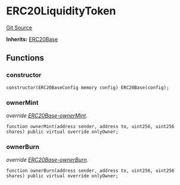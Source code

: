 # ERC20LiquidityToken
[Git Source](https://github.com/Ammalgam-Protocol/core-v1/blob/922bb12a291a5f6729dd85abc24fc6fec504a108/contracts/tokens/ERC20LiquidityToken.sol)

**Inherits:**
[ERC20Base](/contracts/tokens/ERC20Base.sol/abstract.ERC20Base.md)


## Functions
### constructor


```solidity
constructor(ERC20BaseConfig memory config) ERC20Base(config);
```

### ownerMint

*override [ERC20Base-ownerMint](/contracts/tokens/ERC4626Deposit.sol/contract.ERC4626Deposit.md#ownermint).*


```solidity
function ownerMint(address sender, address to, uint256, uint256 shares) public virtual override onlyOwner;
```

### ownerBurn

*override [ERC20Base-ownerBurn](/contracts/tokens/ERC4626Deposit.sol/contract.ERC4626Deposit.md#ownerburn).*


```solidity
function ownerBurn(address sender, address to, uint256, uint256 shares) public virtual override onlyOwner;
```

